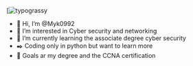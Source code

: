 [![typograssy](https://typograssy.deno.dev/api?text=WELCOME%20TO%20MY%20PROFILE&l0=000000&l1=ea9f9f&l2=c44040&l3=a13030&l4=6e2121&bg=000000&speed=201)

- 👋 Hi, I’m @Myk0992
- 👀 I’m interested in Cyber security and networking 
- 🌱 I’m currently learning the associate degree cyber security 
- ✒️ Coding only in python but want to learn more
- 🐌 Goals ar my degree and the CCNA certification 
